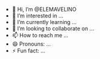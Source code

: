 - 👋 Hi, I’m @ELEMAVELINO
- 👀 I’m interested in ...
- 🌱 I’m currently learning ...
- 💞️ I’m looking to collaborate on ...
- 📫 How to reach me ...
- 😄 Pronouns: ...
- ⚡ Fun fact: ...

<!---
ELEMAVELINO/ELEMAVELINO is a ✨ special ✨ repository because its `README.md` (this file) appears on your GitHub profile.
You can click the Preview link to take a look at your changes.
--->
